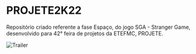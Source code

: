 # PROJETE2K22
Repositório criado referente a fase Espaço, do jogo SGA - Stranger Game, desenvolvido para 42° feira de projetos da ETEFMC, PROJETE.

![Trailer](https://github.com/sabrinasgs/PROJETE2K22/assets/91709888/50e6e68b-aea1-4fff-b077-5af670ab037e)
